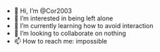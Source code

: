 - 👋 Hi, I’m @Cor2003
- 👀 I’m interested in being left alone
- 🌱 I’m currently learning how to avoid interaction
- 💞️ I’m looking to collaborate on nothing
- 📫 How to reach me: impossible

<!---
Cor2003/Cor2003 is a ✨ special ✨ repository because its `README.md` (this file) appears on your GitHub profile.
You can click the Preview link to take a look at your changes.
--->
